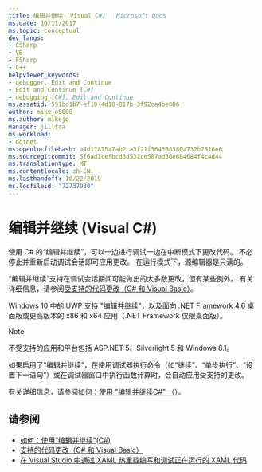 ```yaml
---
title: 编辑并继续 (Visual C#) | Microsoft Docs
ms.date: 10/11/2017
ms.topic: conceptual
dev_langs:
- CSharp
- VB
- FSharp
- C++
helpviewer_keywords:
- debugger, Edit and Continue
- Edit and Continue [C#]
- debugging [C#], Edit and Continue
ms.assetid: 591bd1b7-ef10-4d10-817b-3f92ca4be006
author: mikejo5000
ms.author: mikejo
manager: jillfra
ms.workload:
- dotnet
ms.openlocfilehash: a4d11875a7ab2ca3f21f364308580a732b7516e6
ms.sourcegitcommit: 5f6ad1cefbcd3d531ce587ad30e684684f4c4d44
ms.translationtype: MT
ms.contentlocale: zh-CN
ms.lasthandoff: 10/22/2019
ms.locfileid: "72737930"
---
```

# <a name="edit-and-continue-visual-c"></a>编辑并继续 (Visual C#)
 使用 C# 的“编辑并继续”，可以一边进行调试一边在中断模式下更改代码。 不必停止并重新启动调试会话即可应用更改。 在运行模式下，源编辑器是只读的。

 “编辑并继续”支持在调试会话期间可能做出的大多数更改，但有某些例外。 有关详细信息，请参阅[受支持的代码更改（C# 和 Visual Basic）](../debugger/supported-code-changes-csharp.md)。

 Windows 10 中的 UWP 支持 "编辑并继续"，以及面向 .NET Framework 4.6 桌面版或更高版本的 x86 和 x64 应用（.NET Framework 仅限桌面版）。

 > [!NOTE]
 > 不受支持的应用和平台包括 ASP.NET 5、Silverlight 5 和 Windows 8.1。

 如果启用了“编辑并继续”，在使用调试器执行命令（如“继续”、“单步执行”、“设置下一语句”）或在调试器窗口中执行函数计算时，会自动应用受支持的更改。

 有关详细信息，请参阅[如何：使用 "编辑并继续C#" （）](../debugger/how-to-use-edit-and-continue-csharp.md)。

## <a name="see-also"></a>请参阅
- [如何：使用“编辑并继续”(C#)](../debugger/how-to-use-edit-and-continue-csharp.md)
- [支持的代码更改（C# 和 Visual Basic）](../debugger/supported-code-changes-csharp.md)
- [在 Visual Studio 中通过 XAML 热重载编写和调试正在运行的 XAML 代码](../debugger/xaml-hot-reload.md)
